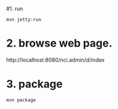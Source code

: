 #1. run
```
mvn jetty:run
```
# 2. browse web page.

http://localhost:8080/nci.admin/d/index

# 3. package
```
mvn package
```
